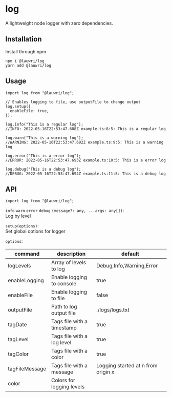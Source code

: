 # log

A lightweight node logger with zero dependencies.

## Installation

Install through npm

```
npm i @lauwri/log
yarn add @lauwri/log
```

## Usage

```
import log from "@lauwri/log";

// Enables logging to file, use outputFile to change output
log.setup({
  enableFile: true,
});

log.info("This is a regular log");
//INFO: 2022-05-16T22:53:47.688Z example.ts:8:5: This is a regular log

log.warn("This is a warning log");
//WARNING: 2022-05-16T22:53:47.692Z example.ts:9:5: This is a warning log

log.error("This is a error log");
//ERROR: 2022-05-16T22:53:47.693Z example.ts:10:5: This is a error log

log.debug("This is a debug log");
//DEBUG: 2022-05-16T22:53:47.694Z example.ts:11:5: This is a debug log
```

## API

```
import log from "@lauwri/log";
```

`info` `warn` `error` `debug` `(message?: any, ...args: any[])`:  
Log by level

`setup(options)`:  
Set global options for logger

`options`:

| command        | description                | default                            |
| -------------- | -------------------------- | ---------------------------------- |
| logLevels      | Array of levels to log     | Debug,Info,Warning,Error           |
| enableLogging  | Enable logging to console  | true                               |
| enableFile     | Enable logging to file     | false                              |
| outputFile     | Path to log output file    | ./logs/logs.txt                    |
| tagDate        | Tags file with a timestamp | true                               |
| tagLevel       | Tags file with a log level | true                               |
| tagColor       | Tags file with a color     | true                               |
| tagFileMessage | Tags file with a message   | Logging started at n from origin x |
| color          | Colors for logging levels  |                                    |
